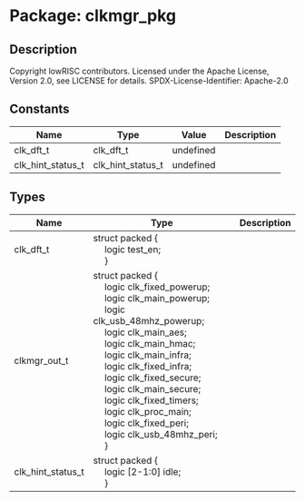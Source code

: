 # Package: clkmgr_pkg

## Description

Copyright lowRISC contributors.
 Licensed under the Apache License, Version 2.0, see LICENSE for details.
 SPDX-License-Identifier: Apache-2.0
 

## Constants

| Name              | Type              | Value     | Description |
| ----------------- | ----------------- | --------- | ----------- |
| clk_dft_t         | clk_dft_t         | undefined |             |
| clk_hint_status_t | clk_hint_status_t | undefined |             |
## Types

| Name              | Type                                                                                                                                                                                                                                                                                                                                                                                                                                                                                                                                                                                                                                                                                                                                                                                                                                                                                   | Description |
| ----------------- | -------------------------------------------------------------------------------------------------------------------------------------------------------------------------------------------------------------------------------------------------------------------------------------------------------------------------------------------------------------------------------------------------------------------------------------------------------------------------------------------------------------------------------------------------------------------------------------------------------------------------------------------------------------------------------------------------------------------------------------------------------------------------------------------------------------------------------------------------------------------------------------- | ----------- |
| clk_dft_t         | struct packed {<br><span style="padding-left:20px">     logic test_en;<br><span style="padding-left:20px">   }                                                                                                                                                                                                                                                                                                                                                                                                                                                                                                                                                                                                                                                                                                                                                                         |             |
| clkmgr_out_t      | struct packed {<br><span style="padding-left:20px">   logic clk_fixed_powerup;<br><span style="padding-left:20px">   logic clk_main_powerup;<br><span style="padding-left:20px">   logic clk_usb_48mhz_powerup;<br><span style="padding-left:20px">   logic clk_main_aes;<br><span style="padding-left:20px">   logic clk_main_hmac;<br><span style="padding-left:20px">   logic clk_main_infra;<br><span style="padding-left:20px">   logic clk_fixed_infra;<br><span style="padding-left:20px">   logic clk_fixed_secure;<br><span style="padding-left:20px">   logic clk_main_secure;<br><span style="padding-left:20px">   logic clk_fixed_timers;<br><span style="padding-left:20px">   logic clk_proc_main;<br><span style="padding-left:20px">   logic clk_fixed_peri;<br><span style="padding-left:20px">   logic clk_usb_48mhz_peri;<br><span style="padding-left:20px">    } |             |
| clk_hint_status_t | struct packed {<br><span style="padding-left:20px">     logic [2-1:0] idle;<br><span style="padding-left:20px">   }                                                                                                                                                                                                                                                                                                                                                                                                                                                                                                                                                                                                                                                                                                                                                                    |             |
